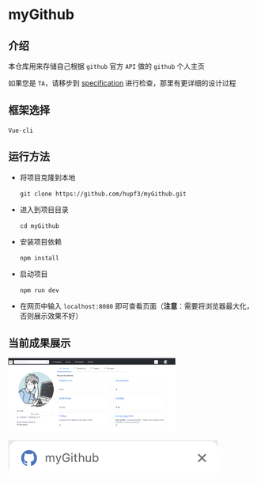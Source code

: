 # myGithub

## 介绍

本仓库用来存储自己根据 `github` 官方 `API` 做的 `github` 个人主页

如果您是 `TA`，请移步到 [specification](./specification.md) 进行检查，那里有更详细的设计过程

## 框架选择

`Vue-cli`

## 运行方法

- 将项目克隆到本地

  `git clone https://github.com/hupf3/myGithub.git`

- 进入到项目目录

  `cd myGithub`

- 安装项目依赖

  `npm install`

- 启动项目

  `npm run dev`

- 在网页中输入 `localhost:8080` 即可查看页面（**注意**：需要将浏览器最大化，否则展示效果不好）

## 当前成果展示

<img src="./img/1.png" style="zoom:33%;" />

![](./img/2.png)